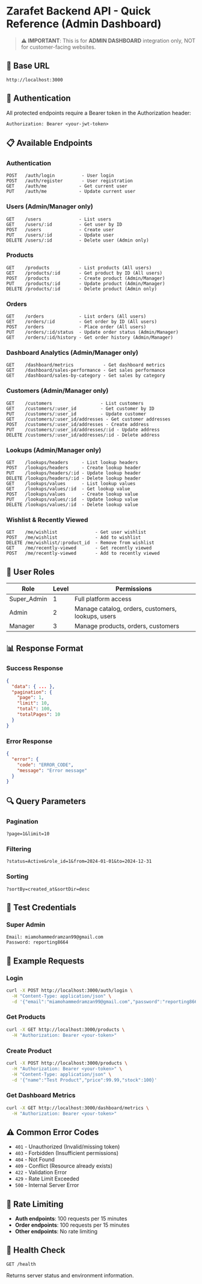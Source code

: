 # Zarafet Backend API - Quick Reference (Admin Dashboard)

> **⚠️ IMPORTANT**: This is for **ADMIN DASHBOARD** integration only, NOT for customer-facing websites.

## 🔗 Base URL
```
http://localhost:3000
```

## 🔐 Authentication
All protected endpoints require a Bearer token in the Authorization header:
```
Authorization: Bearer <your-jwt-token>
```

## 📋 Available Endpoints

### Authentication
```
POST   /auth/login          - User login
POST   /auth/register       - User registration  
GET    /auth/me            - Get current user
PUT    /auth/me            - Update current user
```

### Users (Admin/Manager only)
```
GET    /users              - List users
GET    /users/:id          - Get user by ID
POST   /users              - Create user
PUT    /users/:id          - Update user
DELETE /users/:id          - Delete user (Admin only)
```

### Products
```
GET    /products           - List products (All users)
GET    /products/:id       - Get product by ID (All users)
POST   /products           - Create product (Admin/Manager)
PUT    /products/:id       - Update product (Admin/Manager)
DELETE /products/:id       - Delete product (Admin only)
```

### Orders
```
GET    /orders             - List orders (All users)
GET    /orders/:id         - Get order by ID (All users)
POST   /orders             - Place order (All users)
PUT    /orders/:id/status  - Update order status (Admin/Manager)
GET    /orders/:id/history - Get order history (Admin/Manager)
```

### Dashboard Analytics (Admin/Manager only)
```
GET    /dashboard/metrics           - Get dashboard metrics
GET    /dashboard/sales-performance - Get sales performance
GET    /dashboard/sales-by-category - Get sales by category
```

### Customers (Admin/Manager only)
```
GET    /customers                  - List customers
GET    /customers/:user_id         - Get customer by ID
PUT    /customers/:user_id         - Update customer
GET    /customers/:user_id/addresses - Get customer addresses
POST   /customers/:user_id/addresses - Create address
PUT    /customers/:user_id/addresses/:id - Update address
DELETE /customers/:user_id/addresses/:id - Delete address
```

### Lookups (Admin/Manager only)
```
GET    /lookups/headers     - List lookup headers
POST   /lookups/headers     - Create lookup header
PUT    /lookups/headers/:id - Update lookup header
DELETE /lookups/headers/:id - Delete lookup header
GET    /lookups/values      - List lookup values
GET    /lookups/values/:id  - Get lookup value
POST   /lookups/values      - Create lookup value
PUT    /lookups/values/:id  - Update lookup value
DELETE /lookups/values/:id  - Delete lookup value
```

### Wishlist & Recently Viewed
```
GET    /me/wishlist              - Get user wishlist
POST   /me/wishlist              - Add to wishlist
DELETE /me/wishlist/:product_id  - Remove from wishlist
GET    /me/recently-viewed       - Get recently viewed
POST   /me/recently-viewed       - Add to recently viewed
```

## 👥 User Roles

| Role | Level | Permissions |
|------|-------|-------------|
| Super_Admin | 1 | Full platform access |
| Admin | 2 | Manage catalog, orders, customers, lookups, users |
| Manager | 3 | Manage products, orders, customers |

## 📊 Response Format

### Success Response
```json
{
  "data": { ... },
  "pagination": {
    "page": 1,
    "limit": 10,
    "total": 100,
    "totalPages": 10
  }
}
```

### Error Response
```json
{
  "error": {
    "code": "ERROR_CODE",
    "message": "Error message"
  }
}
```

## 🔍 Query Parameters

### Pagination
```
?page=1&limit=10
```

### Filtering
```
?status=Active&role_id=1&from=2024-01-01&to=2024-12-31
```

### Sorting
```
?sortBy=created_at&sortDir=desc
```

## 🧪 Test Credentials

### Super Admin
```
Email: miamohammedramzan99@gmail.com
Password: reporting8664
```

## 📝 Example Requests

### Login
```bash
curl -X POST http://localhost:3000/auth/login \
  -H "Content-Type: application/json" \
  -d '{"email":"miamohammedramzan99@gmail.com","password":"reporting8664"}'
```

### Get Products
```bash
curl -X GET http://localhost:3000/products \
  -H "Authorization: Bearer <your-token>"
```

### Create Product
```bash
curl -X POST http://localhost:3000/products \
  -H "Authorization: Bearer <your-token>" \
  -H "Content-Type: application/json" \
  -d '{"name":"Test Product","price":99.99,"stock":100}'
```

### Get Dashboard Metrics
```bash
curl -X GET http://localhost:3000/dashboard/metrics \
  -H "Authorization: Bearer <your-token>"
```

## ⚠️ Common Error Codes

- `401` - Unauthorized (Invalid/missing token)
- `403` - Forbidden (Insufficient permissions)
- `404` - Not Found
- `409` - Conflict (Resource already exists)
- `422` - Validation Error
- `429` - Rate Limit Exceeded
- `500` - Internal Server Error

## 🔄 Rate Limiting

- **Auth endpoints**: 100 requests per 15 minutes
- **Order endpoints**: 100 requests per 15 minutes
- **Other endpoints**: No rate limiting

## 🏥 Health Check

```
GET /health
```

Returns server status and environment information.
